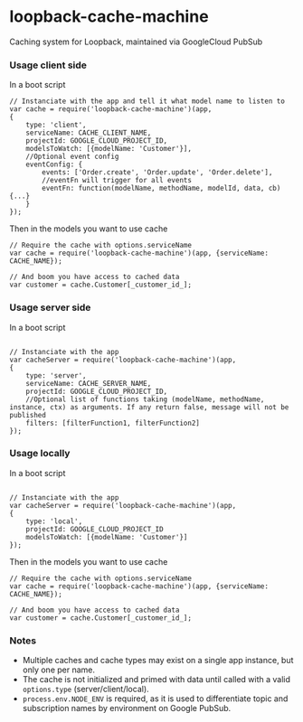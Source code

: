 # loopback-cache-machine
Caching system for Loopback, maintained via GoogleCloud PubSub

### Usage client side

In a boot script
```
// Instanciate with the app and tell it what model name to listen to
var cache = require('loopback-cache-machine')(app,
{
    type: 'client',
    serviceName: CACHE_CLIENT_NAME,
    projectId: GOOGLE_CLOUD_PROJECT_ID,
    modelsToWatch: [{modelName: 'Customer'}],
    //Optional event config
    eventConfig: {
        events: ['Order.create', 'Order.update', 'Order.delete'],
        //eventFn will trigger for all events
        eventFn: function(modelName, methodName, modelId, data, cb) {...}
    }
});
```


Then in the models you want to use cache
```
// Require the cache with options.serviceName
var cache = require('loopback-cache-machine')(app, {serviceName: CACHE_NAME});

// And boom you have access to cached data
var customer = cache.Customer[_customer_id_];
```


### Usage server side

In a boot script
```

// Instanciate with the app
var cacheServer = require('loopback-cache-machine')(app,
{
    type: 'server',
    serviceName: CACHE_SERVER_NAME,
    projectId: GOOGLE_CLOUD_PROJECT_ID,
    //Optional list of functions taking (modelName, methodName, instance, ctx) as arguments. If any return false, message will not be published
    filters: [filterFunction1, filterFunction2]
});
```

### Usage locally

In a boot script
```

// Instanciate with the app
var cacheServer = require('loopback-cache-machine')(app,
{
    type: 'local',
    projectId: GOOGLE_CLOUD_PROJECT_ID
    modelsToWatch: [{modelName: 'Customer'}]
});
```
Then in the models you want to use cache
```
// Require the cache with options.serviceName
var cache = require('loopback-cache-machine')(app, {serviceName: CACHE_NAME});

// And boom you have access to cached data
var customer = cache.Customer[_customer_id_];
```

### Notes
* Multiple caches and cache types may exist on a single app instance, but only one per name.
* The cache is not initialized and primed with data until called with a valid `options.type` (server/client/local).
* `process.env.NODE_ENV` is required, as it is used to differentiate topic and subscription names by environment on Google PubSub.
